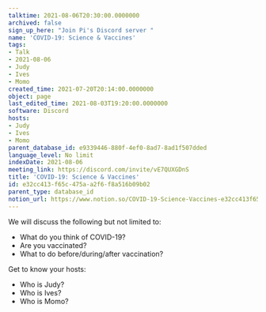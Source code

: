 ```yaml
---
talktime: 2021-08-06T20:30:00.0000000
archived: false
sign_up_here: "Join Pi's Discord server "
name: 'COVID-19: Science & Vaccines'
tags:
- Talk
- 2021-08-06
- Judy
- Ives
- Momo
created_time: 2021-07-20T20:14:00.0000000
object: page
last_edited_time: 2021-08-03T19:20:00.0000000
software: Discord
hosts:
- Judy
- Ives
- Momo
parent_database_id: e9339446-880f-4ef0-8ad7-8ad1f507dded
language_level: No limit
indexDate: 2021-08-06
meeting_link: https://discord.com/invite/vE7QUXGDnS
title: 'COVID-19: Science & Vaccines'
id: e32cc413-f65c-475a-a2f6-f8a516b09b02
parent_type: database_id
notion_url: https://www.notion.so/COVID-19-Science-Vaccines-e32cc413f65c475aa2f6f8a516b09b02
---
```



We will discuss the following but not limited to:
   - What do you think of COVID-19?
   - Are you vaccinated?
   - What to do before/during/after vaccination?

Get to know your hosts:
   - Who is Judy?
   - Who is Ives?
   - Who is Momo?



